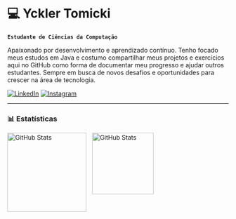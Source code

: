 # 💻 Yckler Tomicki

**`Estudante de Ciências da Computação`**

Apaixonado por desenvolvimento e aprendizado contínuo. Tenho focado meus estudos em Java e costumo compartilhar meus projetos e exercícios aqui no GitHub como forma de documentar meu progresso e ajudar outros estudantes. Sempre em busca de novos desafios e oportunidades para crescer na área de tecnologia.

[![LinkedIn](https://img.shields.io/badge/LinkedIn-0077B5?style=flat&logo=linkedin&logoColor=white)](https://www.linkedin.com/in/ycklertomicki/)
[![Instagram](https://img.shields.io/badge/Instagram-E4405F?style=flat&logo=instagram&logoColor=white)](https://www.instagram.com/seu_perfil/)

---

### 📊 Estatísticas

<p>
  <img 
    align="left" 
    alt="GitHub Stats" 
    height="180" 
    style="padding-right: 10px;" 
    src="https://github-readme-stats.vercel.app/api?username=ycklertomicki&show_icons=true&theme=tokyonight&include_all_commits=true&locale=pt-br" 
  />

<img 
      align="left" 
      alt="GitHub Stats" 
      height="140" 
      src="https://github-readme-stats.vercel.app/api/top-langs/?username=ycklertomicki&theme=tokyonight&layout=compact&custom_title=Tecnologias&langs_count=9" 
  />

</p>
